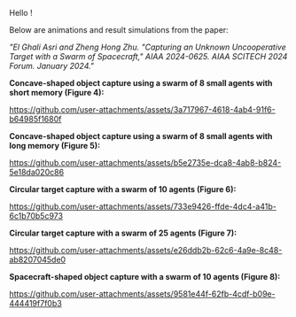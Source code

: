 Hello !

Below are animations and result simulations from the paper:

*"El Ghali Asri and Zheng Hong Zhu. "Capturing an Unknown Uncooperative Target with a Swarm of Spacecraft," AIAA 2024-0625. AIAA SCITECH 2024 Forum. January 2024."*

**Concave-shaped object capture using a swarm of 8 small agents with short memory (Figure 4):**

https://github.com/user-attachments/assets/3a717967-4618-4ab4-91f6-b64985f1680f

**Concave-shaped object capture using a swarm of 8 small agents with long memory (Figure 5):**

https://github.com/user-attachments/assets/b5e2735e-dca8-4ab8-b824-5e18da020c86

**Circular target capture with a swarm of 10 agents (Figure 6):**

https://github.com/user-attachments/assets/733e9426-ffde-4dc4-a41b-6c1b70b5c973

**Circular target capture with a swarm of 25 agents (Figure 7):**

https://github.com/user-attachments/assets/e26ddb2b-62c6-4a9e-8c48-ab8207045de0

**Spacecraft-shaped object capture with a swarm of 10 agents (Figure 8):**

https://github.com/user-attachments/assets/9581e44f-62fb-4cdf-b09e-444419f7f0b3
